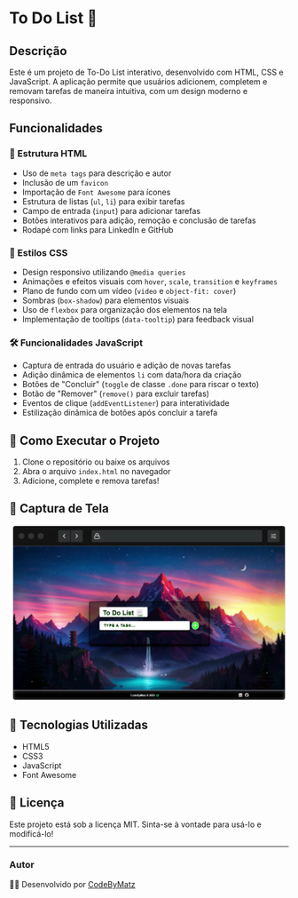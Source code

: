 # To Do List 📃

## Descrição
Este é um projeto de To-Do List interativo, desenvolvido com HTML, CSS e JavaScript. A aplicação permite que usuários adicionem, completem e removam tarefas de maneira intuitiva, com um design moderno e responsivo.

## Funcionalidades

### 🔹 Estrutura HTML
- Uso de `meta tags` para descrição e autor
- Inclusão de um `favicon`
- Importação de `Font Awesome` para ícones
- Estrutura de listas (`ul`, `li`) para exibir tarefas
- Campo de entrada (`input`) para adicionar tarefas
- Botões interativos para adição, remoção e conclusão de tarefas
- Rodapé com links para LinkedIn e GitHub

### 🎨 Estilos CSS
- Design responsivo utilizando `@media queries`
- Animações e efeitos visuais com `hover`, `scale`, `transition` e `keyframes`
- Plano de fundo com um vídeo (`video` e `object-fit: cover`)
- Sombras (`box-shadow`) para elementos visuais
- Uso de `flexbox` para organização dos elementos na tela
- Implementação de tooltips (`data-tooltip`) para feedback visual

### 🛠️ Funcionalidades JavaScript
- Captura de entrada do usuário e adição de novas tarefas
- Adição dinâmica de elementos `li` com data/hora da criação
- Botões de "Concluir" (`toggle` de classe `.done` para riscar o texto)
- Botão de "Remover" (`remove()` para excluir tarefas)
- Eventos de clique (`addEventListener`) para interatividade
- Estilização dinâmica de botões após concluir a tarefa

## 📌 Como Executar o Projeto
1. Clone o repositório ou baixe os arquivos
2. Abra o arquivo `index.html` no navegador
3. Adicione, complete e remova tarefas!

## 📸 Captura de Tela
![taskList](assets/images/sc.png)

## 📌 Tecnologias Utilizadas
- HTML5
- CSS3
- JavaScript
- Font Awesome

## 📄 Licença
Este projeto está sob a licença MIT. Sinta-se à vontade para usá-lo e modificá-lo!

---
### Autor
👨‍💻 Desenvolvido por [CodeByMatz](https://github.com/CodeByMatz)

